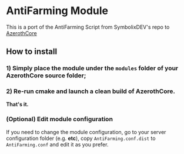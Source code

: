 # AntiFarming Module

This is a port of the AntiFarming Script from SymbolixDEV's repo to [AzerothCore](http://www.azerothcore.org)

## How to install

### 1) Simply place the module under the `modules` folder of your AzerothCore source folder;

### 2) Re-run cmake and launch a clean build of AzerothCore.

**That's it.**

### (Optional) Edit module configuration

If you need to change the module configuration, go to your server configuration folder (e.g. **etc**), copy `AntiFarming.conf.dist` to `AntiFarming.conf` and edit it as you prefer.
